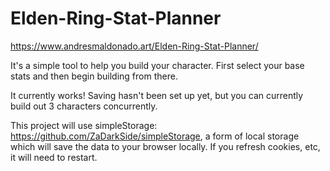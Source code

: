 # Elden-Ring-Stat-Planner

https://www.andresmaldonado.art/Elden-Ring-Stat-Planner/

It's a simple tool to help you build your character. First select your base stats and then begin building from there.

It currently works! Saving hasn't been set up yet, but you can currently build out 3 characters concurrently.

This project will use simpleStorage: https://github.com/ZaDarkSide/simpleStorage, a form of local storage which will save the data to your browser locally. If you refresh cookies, etc, it will need to restart.
